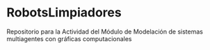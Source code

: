 # RobotsLimpiadores
Repositorio para la Actividad del Módulo de Modelación de sistemas multiagentes con gráficas computacionales
